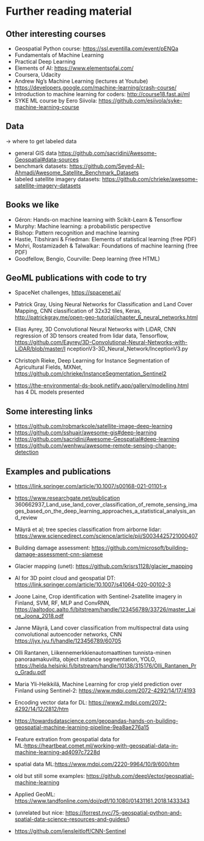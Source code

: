 # Further reading material

## Other interesting courses

* Geospatial Python course: https://ssl.eventilla.com/event/pENQa
* Fundamentals of Machine Learning
* Practical Deep Learning
* Elements of AI: https://www.elementsofai.com/ 
* Coursera, Udacity
* Andrew Ng’s Machine Learning (lectures at Youtube)
* https://developers.google.com/machine-learning/crash-course/
* Introduction to machine learning for coders: http://course18.fast.ai/ml 
* SYKE ML course by Eero Siivola: https://github.com/esiivola/syke-machine-learning-course

## Data

-> where to get labeled data
* general GIS data https://github.com/sacridini/Awesome-Geospatial#data-sources
* benchmark datasets: https://github.com/Seyed-Ali-Ahmadi/Awesome_Satellite_Benchmark_Datasets
* labeled satellite imagery datasets: https://github.com/chrieke/awesome-satellite-imagery-datasets

## Books we like

* Géron: Hands-on machine learning with Scikit-Learn & Tensorflow
* Murphy: Machine learning: a probabilistic perspective
* Bishop: Pattern recognition and machine learning
* Hastie, Tibshirani & Friedman: Elements of statistical learning (free PDF) 
* Mohri, Rostamizadeh & Talwalkar: Foundations of machine learning (free PDF)
* Goodfellow, Bengio, Courville: Deep learning (free HTML)


## GeoML publications with code to try

* SpaceNet challenges, https://spacenet.ai/ 
* Patrick Gray, Using Neural Networks for Classification and Land Cover Mapping, CNN classification of 32x32 tiles, Keras, http://patrickgray.me/open-geo-tutorial/chapter_6_neural_networks.html 

* Elias Ayrey, 3D Convolutional Neural Networks with LiDAR, CNN regression of 3D tensors created from lidar data, Tensorflow, https://github.com/Eayrey/3D-Convolutional-Neural-Networks-with-LiDAR/blob/master/I
nceptionV3-3D_Neural_Network/InceptionV3.py 

* Christoph Rieke, Deep Learning for Instance Segmentation of Agricultural Fields, MXNet, https://github.com/chrieke/InstanceSegmentation_Sentinel2 

* https://the-environmental-ds-book.netlify.app/gallery/modelling.html has 4 DL models presented


## Some interesting links

* https://github.com/robmarkcole/satellite-image-deep-learning
* https://github.com/sshuair/awesome-gis#deep-learning
* https://github.com/sacridini/Awesome-Geospatial#deep-learning
* https://github.com/wenhwu/awesome-remote-sensing-change-detection

## Examples and publications

* https://link.springer.com/article/10.1007/s00168-021-01101-x
* https://www.researchgate.net/publication 360662937_Land_use_land_cover_classification_of_remote_sensing_images_based_on_the_deep_learning_approaches_a_statistical_analysis_and_review
* Mäyrä et al; tree species classification from airborne lidar: https://www.sciencedirect.com/science/article/pii/S0034425721000407
* Building damage assessment: https://github.com/microsoft/building-damage-assessment-cnn-siamese
* Glacier mapping (unet): https://github.com/krisrs1128/glacier_mapping
* AI for 3D point cloud and geospatial DT: https://link.springer.com/article/10.1007/s41064-020-00102-3

* Joone Laine, Crop identification with Sentinel-2satellite imagery in Finland, SVM, RF, MLP and ConvRNN,
https://aaltodoc.aalto.fi/bitstream/handle/123456789/33726/master_Laine_Joona_2018.pdf 
* Janne Mäyrä,  Land cover classification from multispectral data using convolutional autoencoder networks, CNN
https://jyx.jyu.fi/handle/123456789/60705 
* Olli Rantanen, Liikennemerkkienautomaattinen tunnista-minen panoraamakuvilta, object instance segmentation, YOLO, https://helda.helsinki.fi/bitstream/handle/10138/315176/Olli_Rantanen_Pro_Gradu.pdf 
* Maria Yli-Heikkilä, Machine Learning for crop yield prediction over Finland using Sentinel-2: https://www.mdpi.com/2072-4292/14/17/4193  


* Encoding vector data for DL: https://www2.mdpi.com/2072-4292/14/12/2812/htm
* https://towardsdatascience.com/geopandas-hands-on-building-geospatial-machine-learning-pipeline-9ea8ae276a15
* Feature extration from geospatial data for ML:https://heartbeat.comet.ml/working-with-geospatial-data-in-machine-learning-ad4097c7228d
* spatial data ML:https://www.mdpi.com/2220-9964/10/9/600/htm
* old but still some examples: https://github.com/deepVector/geospatial-machine-learning
* Applied GeoML: https://www.tandfonline.com/doi/pdf/10.1080/01431161.2018.1433343
* (unrelated but nice: https://forrest.nyc/75-geospatial-python-and-spatial-data-science-resources-and-guides/)
* https://github.com/jensleitloff/CNN-Sentinel